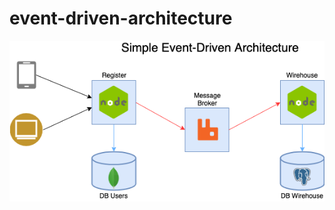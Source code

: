 # event-driven-architecture

![Event Driven Architecture](https://raw.githubusercontent.com/adopabianko/event-driven-architecture/master/Simple%20Event-Driven%20Architecture.png)
